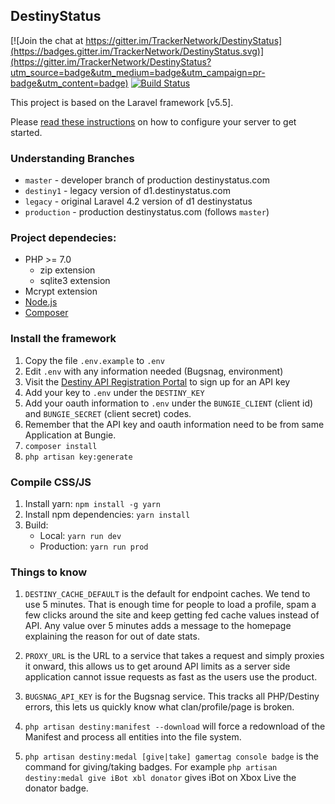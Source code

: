 ## DestinyStatus

[![Join the chat at https://gitter.im/TrackerNetwork/DestinyStatus](https://badges.gitter.im/TrackerNetwork/DestinyStatus.svg)](https://gitter.im/TrackerNetwork/DestinyStatus?utm_source=badge&utm_medium=badge&utm_campaign=pr-badge&utm_content=badge) [![Build Status](https://travis-ci.org/TrackerNetwork/DestinyStatus.svg?branch=master)](https://travis-ci.org/TrackerNetwork/DestinyStatus)

This project is based on the Laravel framework [v5.5].

Please [read these instructions](https://laravel.com/docs/5.5#server-requirements) on how to configure your server to get started.

### Understanding Branches

* `master` 	- developer branch of production destinystatus.com
* `destiny1` 	- legacy version of d1.destinystatus.com
* `legacy` 	- original Laravel 4.2 version of d1 destinystatus
* `production`  - production destinystatus.com (follows `master`)

### Project dependecies:

* PHP >= 7.0
  * zip extension
  * sqlite3 extension
* Mcrypt extension
* [Node.js](https://nodejs.org)
* [Composer](https://getcomposer.org)

### Install the framework

1. Copy the file `.env.example` to `.env`
2. Edit `.env` with any information needed (Bugsnag, environment)
3. Visit the [Destiny API Registration Portal](https://www.bungie.net/en/user/api) to sign up for an API key
4. Add your key to `.env` under the `DESTINY_KEY`
5. Add your oauth information to `.env` under the `BUNGIE_CLIENT` (client id) and `BUNGIE_SECRET` (client secret) codes.
6. Remember that the API key and oauth information need to be from same Application at Bungie.
7. `composer install`
8. `php artisan key:generate`

### Compile CSS/JS

1. Install yarn: `npm install -g yarn`
2. Install npm dependencies: `yarn install`
3. Build:
    * Local: `yarn run dev`
    * Production: `yarn run prod`
    
    
### Things to know

1. `DESTINY_CACHE_DEFAULT` is the default for endpoint caches. We tend to use 5 minutes. That is enough time for people to load a profile, spam a few clicks around the site and keep getting fed cache values instead of API. Any value over 5 minutes adds a message to the homepage explaining the reason for out of date stats.

2. `PROXY_URL` is the URL to a service that takes a request and simply proxies it onward, this allows us to get around API limits as a server side application cannot issue requests as fast as the users use the product.

3. `BUGSNAG_API_KEY` is for the Bugsnag service. This tracks all PHP/Destiny errors, this lets us quickly know what clan/profile/page is broken.

4. `php artisan destiny:manifest --download` will force a redownload of the Manifest and process all entities into the file system.

5. `php artisan destiny:medal [give|take] gamertag console badge` is the command for giving/taking badges. For example `php artisan destiny:medal give iBot xbl donator` gives iBot on Xbox Live the donator badge.
